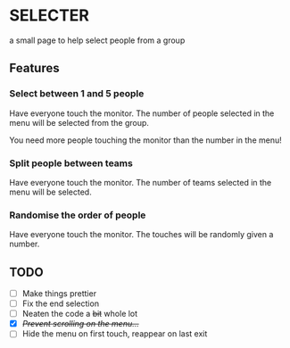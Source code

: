# SELECTER
a small page to help select people from a group
## Features
### Select between 1 and 5 people
Have everyone touch the monitor. The number of people selected in the menu will be selected from the group.

You need more people touching the monitor than the number in the menu!

### Split people between teams
Have everyone touch the monitor. The number of teams selected in the menu will be selected.

### Randomise the order of people
Have everyone touch the monitor. The touches will be randomly given a number.

## TODO
* [ ] Make things prettier
* [ ] Fix the end selection
* [ ] Neaten the code a ~~bit~~ whole lot
* [X] ~~*Prevent scrolling on the menu...*~~
* [ ] Hide the menu on first touch, reappear on last exit